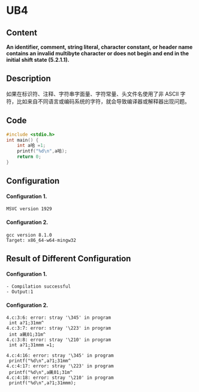 # UB4

##  Content

**An identifier, comment, string literal, character constant, or header name contains an invalid multibyte character or does not begin and end in the initial shift state (5.2.1.1).**

## Description

如果在标识符、注释、字符串字面量、字符常量、头文件名使用了非 ASCII 字符，比如来自不同语言或编码系统的字符，就会导致编译器或解释器出现问题。


## Code

```c
#include <stdio.h>
int main() {
    int a哈 =1;
    printf("%d\n",a哈);
    return 0;
}
```



## Configuration

#### Configuration 1.

```
MSVC version 1929
```



#### Configuration 2.

```
gcc version 8.1.0 
Target: x86_64-w64-mingw32
```

## Result of Different Configuration

#### Configuration 1.

```
- Compilation successful
- Output:1
```



#### Configuration 2.

```
4.c:3:6: error: stray '\345' in program
 int a?1;31mm^
4.c:3:7: error: stray '\223' in program
 int a錷01;31m^
4.c:3:8: error: stray '\210' in program
 int a?1;31mmm =1;
        ^
4.c:4:16: error: stray '\345' in program
 printf("%d\n",a?1;31mm^
4.c:4:17: error: stray '\223' in program
 printf("%d\n",a錷01;31m^
4.c:4:18: error: stray '\210' in program
 printf("%d\n",a?1;31mmm);
```




